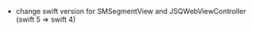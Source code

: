 - change swift version for SMSegmentView and JSQWebViewController (swift 5 => swift 4)
<!---
AadityashNovotrax/AadityashNovotrax is a ✨ special ✨ repository because its `README.md` (this file) appears on your GitHub profile.
You can click the Preview link to take a look at your changes.
--->
